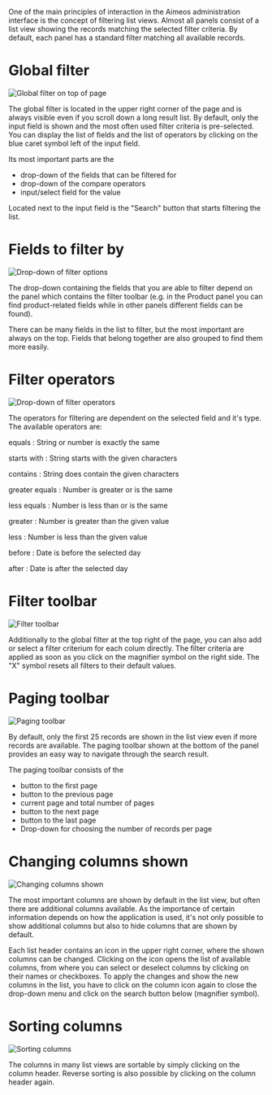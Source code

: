 One of the main principles of interaction in the Aimeos administration interface is the concept of filtering list views. Almost all panels consist of a list view showing the records matching the selected filter criteria. By default, each panel has a standard filter matching all available records.

# Global filter

![Global filter on top of page](Admin-concepts-filtering-lists.png)

The global filter is located in the upper right corner of the page and is always visible even if you scroll down a long result list. By default, only the input field is shown and the most often used filter criteria is pre-selected. You can display the list of fields and the list of operators by clicking on the blue caret symbol left of the input field.

Its most important parts are the
* drop-down of the fields that can be filtered for
* drop-down of the compare operators
* input/select field for the value

Located next to the input field is the "Search" button that starts filtering the list.


# Fields to filter by

![Drop-down of filter options](Admin-concepts-filtering-fields.png)

The drop-down containing the fields that you are able to filter depend on the panel which contains the filter toolbar (e.g. in the Product panel you can find product-related fields while in other panels different fields can be found).

There can be many fields in the list to filter, but the most important are always on the top. Fields that belong together are also grouped to find them more easily.


# Filter operators

![Drop-down of filter operators](Admin-concepts-filtering-operators.png)

The operators for filtering are dependent on the selected field and it's type. The available operators are:

equals
: String or number is exactly the same

starts with
: String starts with the given characters

contains
: String does contain the given characters

greater equals
: Number is greater or is the same

less equals
: Number is less than or is the same

greater
: Number is greater than the given value

less
: Number is less than the given value

before
: Date is before the selected day

after
: Date is after the selected day


# Filter toolbar

![Filter toolbar](Admin-concepts-filtering-toolbar.png)

Additionally to the global filter at the top right of the page, you can also add or select a filter criterium for each colum directly. The filter criteria are applied as soon as you click on the magnifier symbol on the right side. The "X" symbol resets all filters to their default values.

# Paging toolbar

![Paging toolbar](Admin-concepts-filtering-paging.png)

By default, only the first 25 records are shown in the list view even if more records are available. The paging toolbar shown at the bottom of the panel provides an easy way to navigate through the search result.

The paging toolbar consists of the
* button to the first page
* button to the previous page
* current page and total number of pages
* button to the next page
* button to the last page
* Drop-down for choosing the number of records per page

# Changing columns shown

![Changing columns shown](Admin-concepts-filtering-columns.png)

The most important columns are shown by default in the list view, but often there are additional columns available. As the importance of certain information depends on how the application is used, it's not only possible to show additional columns but also to hide columns that are shown by default.

Each list header contains an icon in the upper right corner, where the shown columns can be changed. Clicking on the icon opens the list of available columns, from where you can select or deselect columns by clicking on their names or checkboxes. To apply the changes and show the new columns in the list, you have to click on the column icon again to close the drop-down menu and click on the search button below (magnifier symbol).

# Sorting columns

![Sorting columns](Admin-concepts-filtering-sort.png)

The columns in many list views are sortable by simply clicking on the column header. Reverse sorting is also possible by clicking on the column header again.
